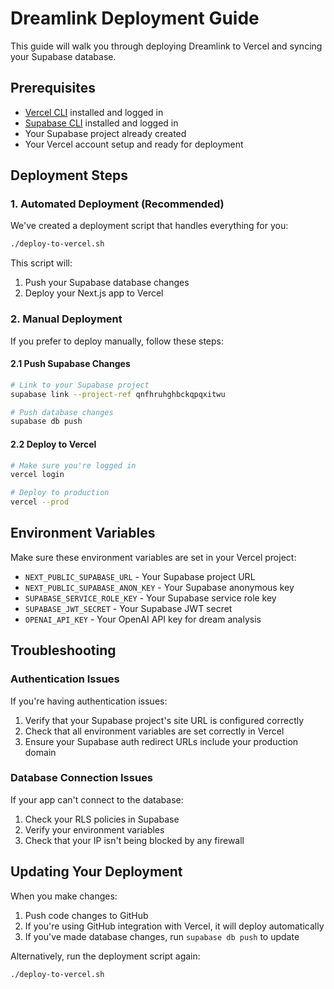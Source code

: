 # Dreamlink Deployment Guide

This guide will walk you through deploying Dreamlink to Vercel and syncing your Supabase database.

## Prerequisites

- [Vercel CLI](https://vercel.com/docs/cli) installed and logged in
- [Supabase CLI](https://supabase.com/docs/guides/cli) installed and logged in
- Your Supabase project already created
- Your Vercel account setup and ready for deployment

## Deployment Steps

### 1. Automated Deployment (Recommended)

We've created a deployment script that handles everything for you:

```bash
./deploy-to-vercel.sh
```

This script will:
1. Push your Supabase database changes
2. Deploy your Next.js app to Vercel

### 2. Manual Deployment

If you prefer to deploy manually, follow these steps:

#### 2.1 Push Supabase Changes

```bash
# Link to your Supabase project
supabase link --project-ref qnfhruhghbckqpqxitwu

# Push database changes
supabase db push
```

#### 2.2 Deploy to Vercel

```bash
# Make sure you're logged in
vercel login

# Deploy to production
vercel --prod
```

## Environment Variables

Make sure these environment variables are set in your Vercel project:

- `NEXT_PUBLIC_SUPABASE_URL` - Your Supabase project URL
- `NEXT_PUBLIC_SUPABASE_ANON_KEY` - Your Supabase anonymous key
- `SUPABASE_SERVICE_ROLE_KEY` - Your Supabase service role key
- `SUPABASE_JWT_SECRET` - Your Supabase JWT secret
- `OPENAI_API_KEY` - Your OpenAI API key for dream analysis

## Troubleshooting

### Authentication Issues

If you're having authentication issues:

1. Verify that your Supabase project's site URL is configured correctly
2. Check that all environment variables are set correctly in Vercel
3. Ensure your Supabase auth redirect URLs include your production domain

### Database Connection Issues

If your app can't connect to the database:

1. Check your RLS policies in Supabase
2. Verify your environment variables
3. Check that your IP isn't being blocked by any firewall

## Updating Your Deployment

When you make changes:

1. Push code changes to GitHub
2. If you're using GitHub integration with Vercel, it will deploy automatically
3. If you've made database changes, run `supabase db push` to update

Alternatively, run the deployment script again:

```bash
./deploy-to-vercel.sh
```